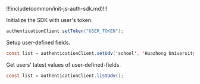 !!!include(common/init-js-auth-sdk.md)!!!

Initialize the SDK with user's token.

```java
authenticationClient.setToken("USER_TOKEN");
```

Setup user-defined fields.

```java
const list = authenticationClient.setUdv('school', 'Huazhong University of Science and Technology');
```

Get users' latest values of user-defined-fields.

```java
const list = authenticationClient.listUdv();
```
